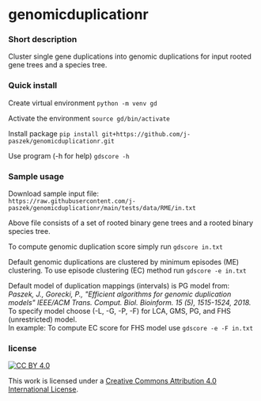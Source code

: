 # genomicduplicationr

### Short description
Cluster single gene duplications into genomic duplications for input rooted gene trees and a species tree.

### Quick install
Create virtual environment `python -m venv gd`

Activate the environment `source gd/bin/activate`

Install package `pip install git+https://github.com/j-paszek/genomicduplicationr.git`

Use program (-h for help) `gdscore -h`

### Sample usage

Download sample input file:   
`https://raw.githubusercontent.com/j-paszek/genomicduplicationr/main/tests/data/RME/in.txt`

Above file consists of a set of rooted binary gene trees and a rooted binary species tree.

To compute genomic duplication score simply run `gdscore in.txt`

Default genomic duplications are clustered by minimum episodes (ME) clustering. 
To use episode clustering (EC) method run `gdscore -e in.txt` 

Default model of duplication mappings (intervals) is PG model from: \
_Paszek, J., Gorecki, P., "Efficient algorithms for genomic duplication models"
IEEE/ACM Trans. Comput. Biol. Bioinform. 15 (5), 1515-1524, 2018._\
To specify model choose (-L, -G, -P, -F) for LCA, GMS, PG, and FHS (unrestricted) model.\
In example: To compute EC score for FHS model use `gdscore -e -F in.txt`

### license

[![CC BY 4.0][cc-by-shield]][cc-by]

This work is licensed under a
[Creative Commons Attribution 4.0 International License][cc-by].



[cc-by]: http://creativecommons.org/licenses/by/4.0/
[cc-by-image]: https://i.creativecommons.org/l/by/4.0/88x31.png
[cc-by-shield]: https://img.shields.io/badge/License-CC%20BY%204.0-lightgrey.svg

<!---
Shield: [![CC BY 4.0][cc-by-shield]][cc-by]

This work is licensed under a
[Creative Commons Attribution 4.0 International License][cc-by].

[![CC BY 4.0][cc-by-image]][cc-by]

[cc-by]: http://creativecommons.org/licenses/by/4.0/
[cc-by-image]: https://i.creativecommons.org/l/by/4.0/88x31.png
[cc-by-shield]: https://img.shields.io/badge/License-CC%20BY%204.0-lightgrey.svg
-->
